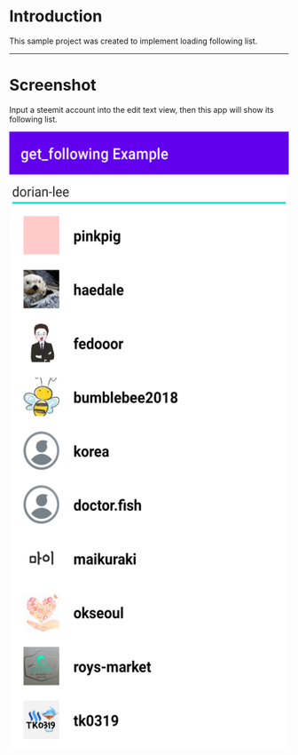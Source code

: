 # Introduction

This sample project was created to implement loading following list.

---

# Screenshot

Input a steemit account into the edit text view, then this app will show its following list.

<img src="./screenshot-01.png" width="540" height="1110">
